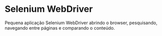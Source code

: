# Selenium WebDriver
Pequena aplicação Selenium WebDriver abrindo o browser, pesquisando, navegando entre páginas e comparando o conteúdo.

